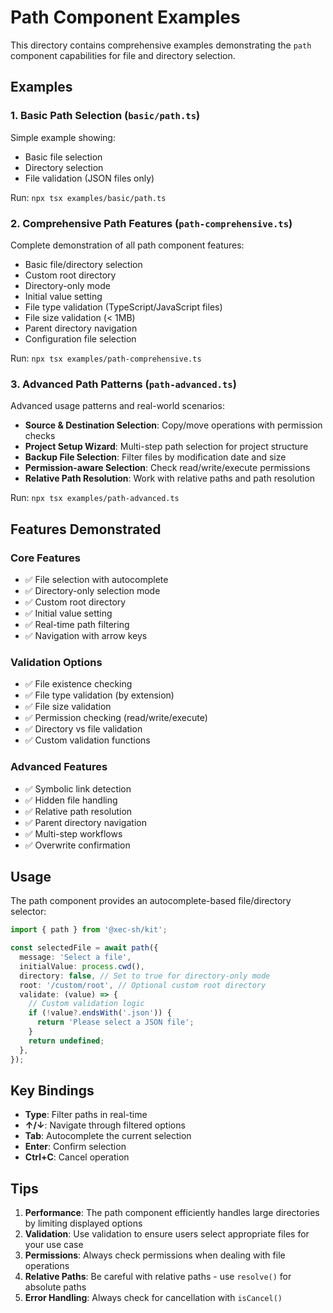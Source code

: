 # Path Component Examples

This directory contains comprehensive examples demonstrating the `path` component capabilities for file and directory selection.

## Examples

### 1. Basic Path Selection (`basic/path.ts`)

Simple example showing:

- Basic file selection
- Directory selection
- File validation (JSON files only)

Run: `npx tsx examples/basic/path.ts`

### 2. Comprehensive Path Features (`path-comprehensive.ts`)

Complete demonstration of all path component features:

- Basic file/directory selection
- Custom root directory
- Directory-only mode
- Initial value setting
- File type validation (TypeScript/JavaScript files)
- File size validation (< 1MB)
- Parent directory navigation
- Configuration file selection

Run: `npx tsx examples/path-comprehensive.ts`

### 3. Advanced Path Patterns (`path-advanced.ts`)

Advanced usage patterns and real-world scenarios:

- **Source & Destination Selection**: Copy/move operations with permission checks
- **Project Setup Wizard**: Multi-step path selection for project structure
- **Backup File Selection**: Filter files by modification date and size
- **Permission-aware Selection**: Check read/write/execute permissions
- **Relative Path Resolution**: Work with relative paths and path resolution

Run: `npx tsx examples/path-advanced.ts`

## Features Demonstrated

### Core Features

- ✅ File selection with autocomplete
- ✅ Directory-only selection mode
- ✅ Custom root directory
- ✅ Initial value setting
- ✅ Real-time path filtering
- ✅ Navigation with arrow keys

### Validation Options

- ✅ File existence checking
- ✅ File type validation (by extension)
- ✅ File size validation
- ✅ Permission checking (read/write/execute)
- ✅ Directory vs file validation
- ✅ Custom validation functions

### Advanced Features

- ✅ Symbolic link detection
- ✅ Hidden file handling
- ✅ Relative path resolution
- ✅ Parent directory navigation
- ✅ Multi-step workflows
- ✅ Overwrite confirmation

## Usage

The path component provides an autocomplete-based file/directory selector:

```typescript
import { path } from '@xec-sh/kit';

const selectedFile = await path({
  message: 'Select a file',
  initialValue: process.cwd(),
  directory: false, // Set to true for directory-only mode
  root: '/custom/root', // Optional custom root directory
  validate: (value) => {
    // Custom validation logic
    if (!value?.endsWith('.json')) {
      return 'Please select a JSON file';
    }
    return undefined;
  },
});
```

## Key Bindings

- **Type**: Filter paths in real-time
- **↑/↓**: Navigate through filtered options
- **Tab**: Autocomplete the current selection
- **Enter**: Confirm selection
- **Ctrl+C**: Cancel operation

## Tips

1. **Performance**: The path component efficiently handles large directories by limiting displayed options
2. **Validation**: Use validation to ensure users select appropriate files for your use case
3. **Permissions**: Always check permissions when dealing with file operations
4. **Relative Paths**: Be careful with relative paths - use `resolve()` for absolute paths
5. **Error Handling**: Always check for cancellation with `isCancel()`
